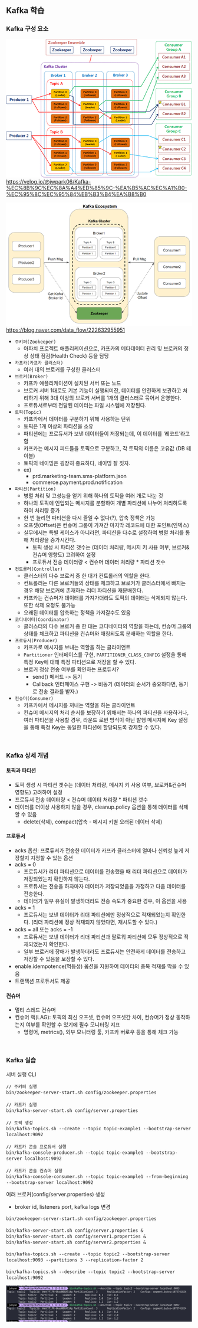 ## Kafka 학습

### Kafka 구성 요소
![img.png](img.png)
https://velog.io/@jwpark06/Kafka-%EC%8B%9C%EC%8A%A4%ED%85%9C-%EA%B5%AC%EC%A1%B0-%EC%95%8C%EC%95%84%EB%B3%B4%EA%B8%B0

![img_1.png](img_1.png)
https://blog.naver.com/data_flow/222632955951

- `주키퍼(Zookeeper)`
    - 아파치 프로젝트 애플리케이션으로, 카프카의 메타데이터 관리 및 브로커의 정상 상태 점검(Health Check) 등을 담당
- `카프카(카프카 클러스터)`
    - 여러 대의 브로커를 구성한 클러스터
- `브로커(Broker)`
    - 카프카 애플리케이션이 설치된 서버 또는 노드
    - 브로커 서버 1대로도 기본 기능이 실행되미잔, 데이터를 안전하게 보관하고 처리하기 위해 3대 이상의 브로커 서버를 1개의 클러스터로 묶어서 운영한다.
    - 프로듀서로부터 전달된 데이터는 파일 시스템에 저장된다.
- `토픽(Topic)`
    - 카프카에서 데이터를 구분하기 위해 사용하는 단위
    - 토픽은 1개 이상의 파티션을 소유
    - 파티션에는 프로듀서가 보낸 데이터들이 저장되는데, 이 데이터를 ‘레코드’라고 함
    - 카프카는 메시지 피드들을 토픽으로 구분하고, 각 토픽의 이름은 고유값 (DB 테이블)
    - 토픽의 네이밍은 굉장히 중요하다, 네이밍 잘 짓자.
    - ex)
      - prd.marketing-team.sms-platform.json
      - commerce.payment.prod.notification
- `파티션(Partition)`
    - 병렬 처리 및 고성능을 얻기 위해 하나의 토픽을 여러 개로 나눈 것
    - 하나의 토픽에 인입되는 메시지를 분할하여 개별 파티션에 나누어 처리하도록 하여 처리량 증가
    - 한 번 늘리면 파티션을 다시 줄일 수 없다(?), 압축 정책은 가능
    - 오프셋(Offset)은 컨슈머 그룹이 가져간 마지막 레코드에 대한 포인트(인덱스)
    - 실무에서는 특별 케이스가 아니라면, 파티션을 다수로 설정하여 병렬 처리를 통해 처리량을 증가시킨다.
      - 토픽 생성 시 파티션 갯수는 (데이터 처리량, 메시지 키 사용 여부, 브로커&컨슈머 영향도) 고려하여 설정
      - 프로듀서 전송 데이터량 < 컨슈머 데이터 처리량 * 파티션 갯수
- `컨트롤러(Controller)`
    - 클러스터의 다수 브로커 중 한 대가 컨트롤러의 역할을 한다.
    - 컨트롤러는 다른 브로커들의 상태를 체크하고 브로커가 클러스터에서 빠지는 경우 해당 브로커에 존재하는 리더 파티션을 재분배한다.
    - 카프카는 컨슈머가 데이터를 가져가더라도 토픽의 데이터는 삭제되지 않는다. 또한 삭제 요청도 불가능
    - 오래된 데이터를 압축하는 정책을 가져갈수도 있음
- `코디네이터(Coordinator)`
    - 클러스터의 다수 브로커 중 한 대는 코디네이터의 역할을 하는데, 컨슈머 그룹의 상태를 체크하고 파티션을 컨슈머와 매칭되도록 분배하는 역할을 한다.
- `프로듀서(Producer)`
    - 카프카로 메시지를 보내는 역할을 하는 클라이언트
    - `Partitioner` 인터페이스를 구현, `PARTITIONER_CLASS_CONFIG` 설정을 통해 특정 Key에 대해 특정 파티션으로 저장을 할 수 있다.
    - 브로커 정상 전송 여부를 확인하는 프로듀서?
      - send() 메서드 -> 동기
      - Callback 인터페이스 구현 -> 비동기 (데이터의 순서가 중요하다면, 동기로 전송 결과를 받자.)
- `컨슈머(Consumer)`
    - 카프카에서 메시지를 꺼내는 역할을 하는 클라이언트
    - 컨슈머 메시지의 처리 순서를 보장하기 위해서는 하나의 파티션을 사용하거나, 여러 파티션을 사용할 경우, 라운드 로빈 방식이 아닌 발행 메시지에 Key 설정을 통해 특정 Key는 동일한 파티션에 할당되도록 강제할 수 있다.

<br>

### Kafka 상세 개념
#### 토픽과 파티션
- 토픽 생성 시 파티션 갯수는 (데이터 처리량, 메시지 키 사용 여부, 브로커&컨슈머 영향도) 고려하여 설정
- 프로듀서 전송 데이터량 < 컨슈머 데이터 처리량 * 파티션 갯수
- 데이터를 더이상 사용하지 않을 경우, cleanup.policy 옵션을 통해 데이터를 삭제할 수 있음
  - delete(삭제), compact(압축 - 메시지 키별 오래된 데이터 삭제)

#### 프로듀서
- acks 옵션: 프로듀서가 전송한 데이터가 카프카 클러스터에 얼마나 신뢰성 높게 저장할지 지정할 수 있는 옵션
- acks = 0
  - 프로듀서가 리더 파티션으로 데이터를 전송했을 때 리더 파티션으로 데이터가 저장되었는지 확인하지 않는다.
  - 프로듀서는 전송을 하자마자 데이터가 저장되었음을 가정하고 다음 데이터를 전송한다.
  - 데이터가 일부 유실이 발생하더라도 전송 속도가 중요한 경우, 이 옵션을 사용
- acks = 1
  - 프로듀서는 보낸 데이터가 리더 파티션에만 정상적으로 적재되었는지 확인한다. (리더 파티션에 정상 적재되지 않았다면, 재시도할 수 있다.)
- acks = all 또는 acks = -1
  - 프로듀서는 보낸 데이터가 리더 파티션과 팔로워 파티션에 모두 정상적으로 적재되었는지 확인한다.
  - 일부 브로커에 장애가 발생하더라도 프로듀서는 안전하게 데이터를 전송하고 저장할 수 있음을 보장할 수 있다.
- enable.idempotence(멱등성) 옵션을 지원하여 데이터의 중복 적재를 막을 수 있음
- 트랜잭션 프로듀서도 제공

#### 컨슈머
- 멀티 스레드 컨슈머
- 컨슈머 랙(LAG): 토픽의 최신 오프셋, 컨슈머 오프셋간 차이, 컨슈머가 정상 동작하는지 여부를 확인할 수 있기에 필수 모니터링 지표
  - 명령어, metrics(), 외부 모니터링 툴, 카프카 버로우 등을 통해 체크 가능

<br>

### Kafka 실습
서버 실행 CLI
```shell
// 주키퍼 실행
bin/zookeeper-server-start.sh config/zookeeper.properties

// 카프카 실행
bin/kafka-server-start.sh config/server.properties

// 토픽 생성
bin/kafka-topics.sh --create --topic topic-example1 --bootstrap-server localhost:9092

// 카프카 콘솔 프로듀서 실행
bin/kafka-console-producer.sh --topic topic-example1 --bootstrap-server localhost:9092

// 카프카 콘솔 컨슈머 실행
bin/kafka-console-consumer.sh --topic topic-example1 --from-beginning --bootstrap-server localhost:9092
```

여러 브로커(config/server.properties) 생성
- broker id, listeners port, kafka logs 변경
```shell
bin/zookeeper-server-start.sh config/zookeeper.properties

bin/kafka-server-start.sh config/server.properties &
bin/kafka-server-start.sh config/server1.properties &
bin/kafka-server-start.sh config/server2.properties &

bin/kafka-topics.sh --create --topic topic2 --bootstrap-server localhost:9093 --partitions 3 --replication-factor 2

bin/kafka-topics.sh --describe --topic topic2 --bootstrap-server localhost:9092
```
![img_2.png](img_2.png)

